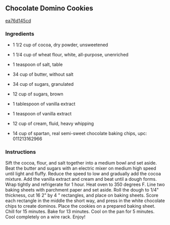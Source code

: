 ## Chocolate Domino Cookies

[ea76d145cd](http://www.food.com/recipe/chocolate-domino-cookies-457803)

### Ingredients

 - 1 1/2 cup of cocoa, dry powder, unsweetened

 - 1 1/4 cup of wheat flour, white, all-purpose, unenriched

 - 1 teaspoon of salt, table

 - 34 cup of butter, without salt

 - 34 cup of sugars, granulated

 - 12 cup of sugars, brown

 - 1 tablespoon of vanilla extract

 - 1 teaspoon of vanilla extract

 - 12 cup of cream, fluid, heavy whipping

 - 14 cup of spartan, real semi-sweet chocolate baking chips, upc: 011213162966

### Instructions

Sift the cocoa, flour, and salt together into a medium bowl and set aside. Beat the butter and sugars with an electric mixer on medium high speed until light and fluffy. Reduce the speed to low and gradually add the cocoa mixture. Add the vanilla extract and cream and beat until a dough forms. Wrap tightly and refrigerate for 1 hour. Heat oven to 350 degrees F. Line two baking sheets with parchment paper and set aside. Roll the dough to 1/4" thickness, cut 16 2" by 4 " rectangles, and place on baking sheets. Score each rectangle in the middle the short way, and press in the white chocolate chips to create dominos. Place the cookies on a prepared baking sheet. Chill for 15 minutes. Bake for 13 minutes. Cool on the pan for 5 minutes. Cool completely on a wire rack. Enjoy!
